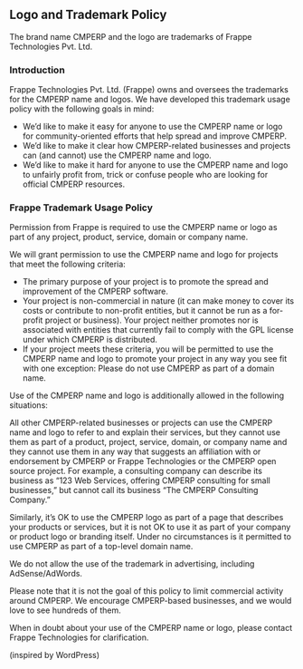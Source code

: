 ## Logo and Trademark Policy

The brand name CMPERP and the logo are trademarks of Frappe Technologies Pvt. Ltd.

### Introduction

Frappe Technologies Pvt. Ltd. (Frappe) owns and oversees the trademarks for the CMPERP name and logos. We have developed this trademark usage policy with the following goals in mind:

- We’d like to make it easy for anyone to use the CMPERP name or logo for community-oriented efforts that help spread and improve CMPERP.
- We’d like to make it clear how CMPERP-related businesses and projects can (and cannot) use the CMPERP name and logo.
- We’d like to make it hard for anyone to use the CMPERP name and logo to unfairly profit from, trick or confuse people who are looking for official CMPERP resources.

### Frappe Trademark Usage Policy

Permission from Frappe is required to use the CMPERP name or logo as part of any project, product, service, domain or company name.

We will grant permission to use the CMPERP name and logo for projects that meet the following criteria:

- The primary purpose of your project is to promote the spread and improvement of the CMPERP software.
- Your project is non-commercial in nature (it can make money to cover its costs or contribute to non-profit entities, but it cannot be run as a for-profit project or business).
Your project neither promotes nor is associated with entities that currently fail to comply with the GPL license under which CMPERP is distributed.
- If your project meets these criteria, you will be permitted to use the CMPERP name and logo to promote your project in any way you see fit with one exception: Please do not use CMPERP as part of a domain name.

Use of the CMPERP name and logo is additionally allowed in the following situations:

All other CMPERP-related businesses or projects can use the CMPERP name and logo to refer to and explain their services, but they cannot use them as part of a product, project, service, domain, or company name and they cannot use them in any way that suggests an affiliation with or endorsement by CMPERP or Frappe Technologies or the CMPERP open source project. For example, a consulting company can describe its business as “123 Web Services, offering CMPERP consulting for small businesses,” but cannot call its business “The CMPERP Consulting Company.”

Similarly, it’s OK to use the CMPERP logo as part of a page that describes your products or services, but it is not OK to use it as part of your company or product logo or branding itself. Under no circumstances is it permitted to use CMPERP as part of a top-level domain name.

We do not allow the use of the trademark in advertising, including AdSense/AdWords.

Please note that it is not the goal of this policy to limit commercial activity around CMPERP. We encourage CMPERP-based businesses, and we would love to see hundreds of them.

When in doubt about your use of the CMPERP name or logo, please contact Frappe Technologies for clarification.

(inspired by WordPress)
